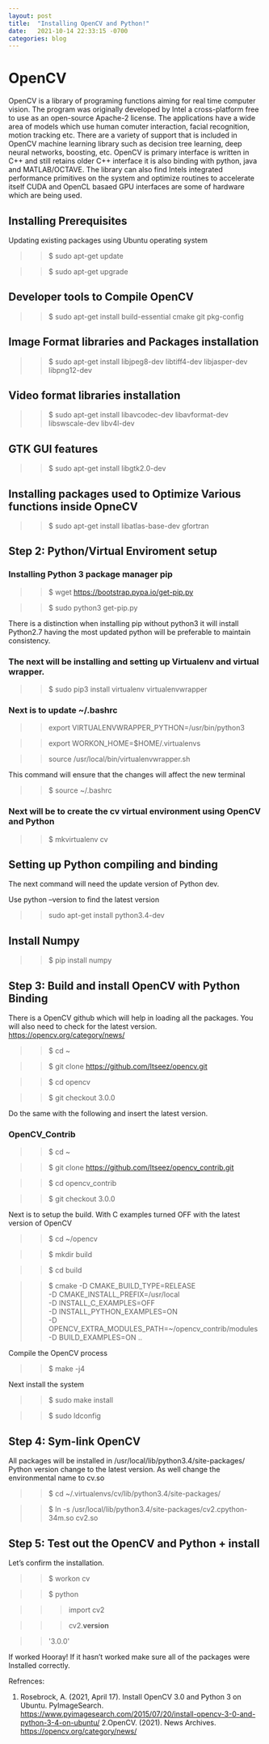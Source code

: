 ```yaml
---
layout: post
title:  "Installing OpenCV and Python!"
date:   2021-10-14 22:33:15 -0700
categories: blog
---
```

# OpenCV 

 OpenCV is a library of programing functions aiming for real time computer vision. The program was originally developed by Intel a cross-platform free to use as an open-source Apache-2 license. The applications have a wide area of models which use human comuter interaction, facial recognition, motion tracking etc. There are a variety of support that is included in OpenCV machine learning library such as decision tree learning, deep neural networks, boosting, etc. OpenCV is primary interface is written in C++ and still retains older C++ interface it is also binding with python, java and MATLAB/OCTAVE. The library can also find Intels integrated performance primitives on the system and optimize routines to accelerate itself CUDA and OpenCL basaed GPU interfaces are some of hardware which are being used. 

## Installing Prerequisites 

 Updating existing packages using Ubuntu operating system

 >> $ sudo apt-get update
 
 >> $ sudo apt-get upgrade

 ## Developer tools to Compile OpenCV

 >> $ sudo apt-get install build-essential cmake git pkg-config

 ## Image Format libraries and Packages installation

 >> $ sudo apt-get install libjpeg8-dev libtiff4-dev libjasper-dev libpng12-dev

 ## Video format libraries installation

 >> $ sudo apt-get install libavcodec-dev libavformat-dev libswscale-dev libv4l-dev

 ## GTK GUI features 

 >> $ sudo apt-get install libgtk2.0-dev

 ## Installing packages used to Optimize Various functions inside OpneCV

 >> $ sudo apt-get install libatlas-base-dev gfortran

## Step 2: Python/Virtual Enviroment setup

 ### Installing Python 3 package manager pip 

 >> $ wget https://bootstrap.pypa.io/get-pip.py

 >> $ sudo python3 get-pip.py

 There is a distinction when installing pip without python3 it will install Python2.7 having the most updated python will be preferable to maintain consistency.

 ### The next will be installing and setting up Virtualenv and virtual wrapper. 

 >> $ sudo pip3 install virtualenv virtualenvwrapper

 ### Next is to update ~/.bashrc 

 >> export VIRTUALENVWRAPPER_PYTHON=/usr/bin/python3

 >> export WORKON_HOME=$HOME/.virtualenvs

 >> source /usr/local/bin/virtualenvwrapper.sh


 This command will ensure that the changes will affect the new terminal

 >> $ source ~/.bashrc

 ### Next will be to create the cv virtual environment using OpenCV and Python

 >> $ mkvirtualenv cv

 ## Setting up Python compiling and binding 

 The next command will need the update version of Python dev.

 Use  python –version to find the latest version

 >> sudo apt-get install python3.4-dev

 ## Install Numpy 

 >> $ pip install numpy

## Step 3: Build and install OpenCV with Python Binding

 There is a OpenCV github which will help in loading all the packages. You will also need to check for the latest version.
  <https://opencv.org/category/news/>

 >> $ cd ~

 >> $ git clone https://github.com/Itseez/opencv.git

 >> $ cd opencv

 >> $ git checkout 3.0.0

 Do the same with the following and insert the latest version.

 ### OpenCV_Contrib

 >> $ cd ~

 >> $ git clone https://github.com/Itseez/opencv_contrib.git

 >> $ cd opencv_contrib

 >> $ git checkout 3.0.0
 

 Next is to setup the build. With C examples turned OFF with the latest version of OpenCV

 >> $ cd ~/opencv

 >> $ mkdir build

 >> $ cd build

 >> $ cmake -D CMAKE_BUILD_TYPE=RELEASE \
 >> -D CMAKE_INSTALL_PREFIX=/usr/local \
 >> -D INSTALL_C_EXAMPLES=OFF\
 >> -D INSTALL_PYTHON_EXAMPLES=ON \
 >> -D OPENCV_EXTRA_MODULES_PATH=~/opencv_contrib/modules \
 >> -D BUILD_EXAMPLES=ON ..

 Compile the OpenCV process

 >> $ make -j4

 Next install the system 

 >> $ sudo make install

 >> $ sudo ldconfig

## Step 4: Sym-link OpenCV

 All packages will be installed in /usr/local/lib/python3.4/site-packages/
 Python version change to the latest version. As well change the environmental name to cv.so

 >> $ cd ~/.virtualenvs/cv/lib/python3.4/site-packages/

 >> $ ln -s /usr/local/lib/python3.4/site-packages/cv2.cpython-34m.so cv2.so

## Step 5: Test out the OpenCV  and Python + install

 Let’s confirm the installation.
 >> $ workon cv

 >> $ python

 >>> import cv2

 >>> cv2.__version__

 >> '3.0.0'

 If worked Hooray! If it hasn’t worked make sure all of the packages were Installed correctly.

Refrences:
 1. Rosebrock, A. (2021, April 17). Install OpenCV 3.0 and Python 3 on Ubuntu. PyImageSearch. <https://www.pyimagesearch.com/2015/07/20/install-opencv-3-0-and-python-3-4-on-ubuntu/>
 2.OpenCV. (2021). News Archives. <https://opencv.org/category/news/>
